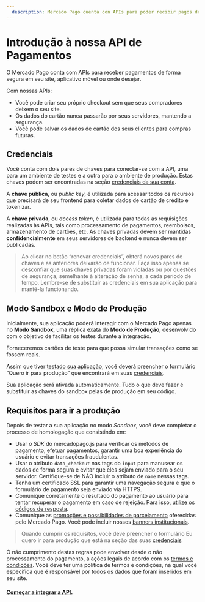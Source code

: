 ```yaml
---
  description: Mercado Pago cuenta con APIs para poder recibir pagos de forma segura en tu sitio web, aplicación móvil, o donde desees, manteniendo la experiencia de compra.
---
```


# Introdução à nossa API de Pagamentos

O Mercado Pago conta com APIs para receber pagamentos de forma segura em seu site, aplicativo móvel ou onde desejar.

Com nossas APIs:

* Você pode criar seu próprio checkout sem que seus compradores deixem o seu site.
* Os dados do cartão nunca passarão por seus servidores, mantendo a segurança.
* Você pode salvar os dados de cartão dos seus clientes para compras futuras.

## Credenciais

Você conta com dois pares de chaves para conectar-se com a API, uma para um ambiente de testes e a outra para o ambiente de produção. Estas chaves podem ser encontradas na seção [credenciais da sua conta](https://www.mercadopago.com/mlb/account/credentials).

A **chave pública**, ou *public key*, é utilizada para acessar todos os recursos que precisará de seu frontend para coletar dados de cartão de crédito e tokenizar.

A **chave privada**, ou *access token*, é utilizada para todas as requisições realizadas às APIs, tais como processamento de pagamentos, reembolsos, armazenamento de cartões, etc. As chaves privadas devem ser mantidas **confidencialmente** em seus servidores de backend e nunca devem ser publicadas.

> Ao clicar no botão “renovar credenciais”, obterá novos pares de chaves e as anteriores deixarão de funcionar. Faça isso apenas se desconfiar que suas chaves privadas foram violadas ou por questões de segurança, semelhante à alteração de senha, a cada período de tempo. Lembre-se de substituir as credenciais em sua aplicação para mantê-la funcionando.

## Modo Sandbox e Modo de Produção

Inicialmente, sua aplicação poderá interagir com o Mercado Pago apenas no **Modo Sandbox**, uma réplica exata do **Modo de Produção**, desenvolvido com o objetivo de facilitar os testes durante a integração.

Forneceremos cartões de teste para que possa simular transações como se fossem reais.

Assim que tiver [testado sua aplicação](/guides/payments/api/testing.pt.md), você deverá preencher o formulário “Quero ir para produção” que encontrará em suas [credenciais](https://www.mercadopago.com/mlb/account/credentials).

Sua aplicação será ativada automaticamente. Tudo o que deve fazer é substituir as chaves do sandbox pelas de produção em seu código.

## Requisitos para ir a produção

Depois de testar a sua aplicação no modo _Sandbox_, você deve completar o processo de homologação que consistindo em:

* Usar o _SDK_ do mercadopago.js para verificar os métodos de pagamento, efetuar pagamentos, garantir uma boa experiência do usuário e evitar transações fraudulentas.
* Usar o atributo `data_checkout` nas tags do `input` para manusear os dados de forma segura e evitar que eles sejam enviado para o seu servidor. Certifique-se de NÃO incluir o atributo de `name` nessas tags.
* Tenha um certificado SSL para garantir uma navegação segura e que o formulário de pagamento seja enviado via HTTPS.
* Comunique corretamente o resultado do pagamento ao usuário para tentar recuperar o pagamento em caso de rejeição. Para isso, [utilize os códigos de resposta](/guides/payments/api/handling-responses.pt.md).
* Comunique as [promoções e possibilidades de parcelamento](https://www.mercadopago.com.br/promocoes/) oferecidas pelo Mercado Pago. Você pode incluir nossos [banners institucionais](https://www.mercadopago.com/mlb/com.mercadopago.web.landing.LandingController?id=banners).

> Quando cumprir os requisitos, você deve preencher o formulário Eu quero ir para produção que está na seção das suas [credenciais](https://www.mercadopago.com/mlb/account/credentials)

O não cumprimento destas regras pode envolver desde o não processamento do pagamento, a ações legais de acordo com os [termos e condições](https://www.mercadopago.com.br/ajuda/termos-e-condicoes_300). Você deve ter uma política de termos e condições, na qual você especifica que é responsável por todos os dados que foram inseridos em seu site.

#### [Começar a integrar a API](/guides/payments/api/receiving-payment-by-card.pt.md).
